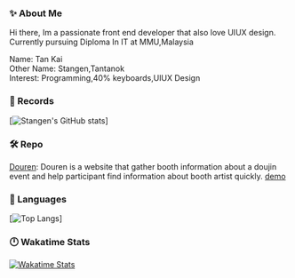 ### ✨ About Me   
Hi there, Im a passionate front end developer that also love UIUX design. Currently pursuing Diploma In IT at MMU,Malaysia  

Name: Tan Kai  
Other Name: Stangen,Tantanok  
Interest: Programming,40% keyboards,UIUX Design  

### 🔗 Records
[![Stangen's GitHub stats](https://github-readme-stats.vercel.app/api?username=Tantanok221&hide=prs,issues&theme=onedark&show_icons=true)]

### 🛠 Repo
[Douren](https://github.com/Tantanok221/DoujinBooth-Website): Douren is a website that gather booth information about a doujin event and help participant find information about booth artist quickly. [demo](https://douren.net/)

### 🔨 Languages
[![Top Langs](https://github-readme-stats.vercel.app/api/top-langs/?username=Tantanok221&layout=compact)]

### 🕛 Wakatime Stats
[![Wakatime Stats](https://github-readme-stats.vercel.app/api/wakatime?username=Stangen)](https://github.com/anuraghazra/github-readme-stats)
<!--
**Tantanok221/Tantanok221** is a ✨ _special_ ✨ repository because its `README.md` (this file) appears on your GitHub profile.

Here are some ideas to get you started:

- 🔭 I’m currently working on ...
- 🌱 I’m currently learning ...
- 👯 I’m looking to collaborate on ...
- 🤔 I’m looking for help with ...
- 💬 Ask me about ...
- 📫 How to reach me: ...
- 😄 Pronouns: ...
- ⚡ Fun fact: ...
-->
